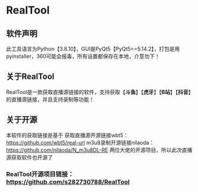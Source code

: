 # RealTool

## 软件声明
此工具语言为Python【3.8.10】，GUI是PyQt5【PyQt5==5.14.2】，打包是用pyinstaller，360可能会报毒，所有设置都保存在本地，介意勿下！

## 关于RealTool
RealTool是一款获取直播源链接的软件，支持获取【**斗鱼**】【**虎牙**】【**B站**】【**抖音**】的直播源链接，并且支持录制等功能！

## 关于开源
本软件的获取链接是基于
获取直播源开源链接wbt5：https://github.com/wbt5/real-url
m3u8录制开源链接nilaoda：https://github.com/nilaoda/N_m3u8DL-RE
两位大佬的开源项目，所以此次直播源获取软件也开源了

### RealTool开源项目链接：https://github.com/s282730788/RealTool

